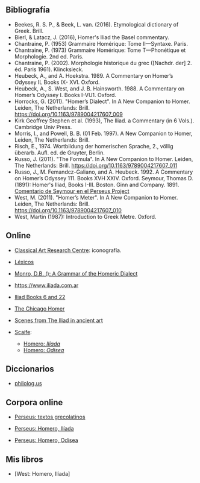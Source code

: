 
## Bibliografía

- Beekes, R. S. P., & Beek, L. van. (2016). Etymological dictionary of Greek. Brill.
- Bierl, & Latacz, J. (2016), Homer's Iliad the Basel commentary.
- Chantraine, P. (1953) Grammaire Homérique: Tome II—Syntaxe. Paris.
- Chantraine, P. (1973) Grammaire Homérique: Tome T—Phonétique et Morphologie. 2nd ed. Paris.
- Chantraine, P. (2002). Morphologie historique du grec ([Nachdr. der] 2. éd. Paris 1961). Klincksieck.
- Heubeck, A., and A. Hoekstra. 1989. A Commentary on Homer’s Odyssey IL Books IX- XVI. Oxford.
- Heubeck, A., S. West, and J. B. Hainsworth. 1988. A Commentary on Homer’s Odyssey I. Books I-VU1. Oxford.
- Horrocks, G. (2011). "Homer’s Dialect". In A New Companion to Homer. Leiden, The Netherlands: Brill. https://doi.org/10.1163/9789004217607_009
- Kirk Geoffrey Stephen et al. (1993), The Iliad. a Commentary (in 6 Vols.). Cambridge Univ Press.
- Morris, I., and Powell, B. B. (01 Feb. 1997). A New Companion to Homer, Leiden, The Netherlands: Brill. 
- Risch, E., 1974. Wortbildung der homerischen Sprache, 2., völlig überarb. Aufl. ed. de Gruyter, Berlin.
- Russo, J. (2011). "The Formula". In A New Companion to Homer. Leiden, The Netherlands: Brill. https://doi.org/10.1163/9789004217607_011
- Russo, J., M. Femandcz-Galiano, and A. Heubeck. 1992. A Commentary on Homer’s Odyssey 111. Books XVH XXIV. Oxford.
   Seymour, Thomas D. (1891): Homer's Iliad, Books I-III. Boston. Ginn and Company. 1891. [Comentario de Seymour en el Perseus Project](https://www.perseus.tufts.edu/hopper/text?doc=Perseus%3Atext%3A1999.04.0087%3Abook%3D1%3Acard%3D1)
- West, M. (2011). "Homer’s Meter". In A New Companion to Homer. Leiden, The Netherlands: Brill. https://doi.org/10.1163/9789004217607_010
- West, Martin (1987): Introduction to Greek Metre. Oxford.

## Online

- [Classical Art Research Centre](https://www.carc.ox.ac.uk/xdb/ASP/browse.asp?PageSearch=true): iconografía.
- [Léxicos](https://glg.csic.es/Greek_Lexica/greekLexicaTest.html#iliada)
- [Monro, D.B. (): A Grammar of the Homeric Dialect](https://dcc.dickinson.edu/grammar/monro/introduction-and-definitions)

- https://www.iliada.com.ar
- [Iliad Books 6 and 22](https://dcc.dickinson.edu/homer-iliad/intro/preface)
  
- [The Chicago Homer](https://homer.library.northwestern.edu)
- [Scenes from The Iliad in ancient art](https://blog.oup.com/2013/12/scenes-from-the-iliad-in-ancient-greek-art/)
- [Scaife](https://scaife.perseus.org): 
   - [Homero: _Ilíada_](https://scaife.perseus.org/reader/urn:cts:greekLit:tlg0012.tlg001.perseus-grc2:1.1-1.30/)
   - [Homero: _Odisea_](https://scaife.perseus.org/reader/urn:cts:greekLit:tlg0012.tlg002.perseus-grc2:1.1-1.30/)

## Diccionarios

- [philolog.us](https://philolog.us/)

## Corpora online

- [Perseus: textos grecolatinos](https://www.perseus.tufts.edu/hopper/collection?collection=Perseus:collection:Greco-Roman)

- [Perseus: Homero, Ilíada](https://www.perseus.tufts.edu/hopper/text?doc=Perseus%3Atext%3A1999.01.0133%3Abook%3D1%3Acard%3D1)
- [Perseus: Homero, Odisea](https://www.perseus.tufts.edu/hopper/text?doc=Perseus:text:1999.01.0135)

## Mis libros

- [West: Homero, Ilíada]


